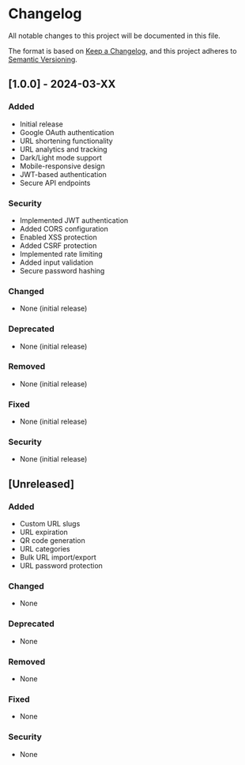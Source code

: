 # Changelog

All notable changes to this project will be documented in this file.

The format is based on [Keep a Changelog](https://keepachangelog.com/en/1.0.0/),
and this project adheres to [Semantic Versioning](https://semver.org/spec/v2.0.0.html).

## [1.0.0] - 2024-03-XX

### Added
- Initial release
- Google OAuth authentication
- URL shortening functionality
- URL analytics and tracking
- Dark/Light mode support
- Mobile-responsive design
- JWT-based authentication
- Secure API endpoints

### Security
- Implemented JWT authentication
- Added CORS configuration
- Enabled XSS protection
- Added CSRF protection
- Implemented rate limiting
- Added input validation
- Secure password hashing

### Changed
- None (initial release)

### Deprecated
- None (initial release)

### Removed
- None (initial release)

### Fixed
- None (initial release)

### Security
- None (initial release)

## [Unreleased]

### Added
- Custom URL slugs
- URL expiration
- QR code generation
- URL categories
- Bulk URL import/export
- URL password protection

### Changed
- None

### Deprecated
- None

### Removed
- None

### Fixed
- None

### Security
- None 